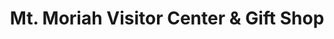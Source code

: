 ---
title: "Mt. Moriah Visitor Center & Gift Shop"
url: /deadwood/mt-moriah-visitor-center-und-gift-shop/
shop: Andenken
---